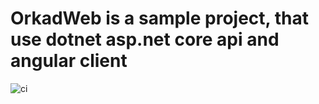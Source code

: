 # OrkadWeb is a sample project, that use dotnet asp.net core api and angular client

![ci](https://github.com/Orkad/OrkadWeb/actions/workflows/dotnet.yml/badge.svg)
